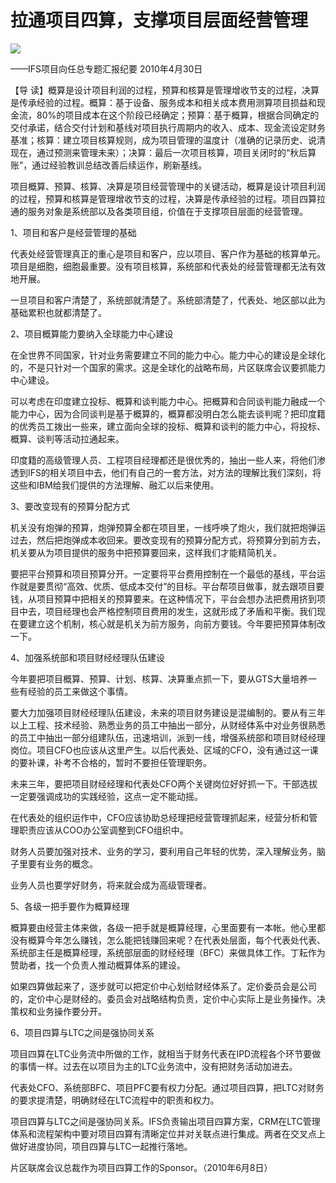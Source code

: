 # 拉通项目四算，支撑项目层面经营管理
<img class="pv" src="https://api.visitor.plantree.me/visitor-badge/pv?namespace=plantree.me&key=renzhengfei-speeches/./docs/speeches/2010/04/拉通项目四算，支撑项目层面经营管理.md">


——IFS项目向任总专题汇报纪要
2010年4月30日



【导  读】概算是设计项目利润的过程，预算和核算是管理增收节支的过程，决算是传承经验的过程。概算：基于设备、服务成本和相关成本费用测算项目损益和现金流，80%的项目成本在这个阶段已经确定；预算：基于概算，根据合同确定的交付承诺，结合交付计划和基线对项目执行周期内的收入、成本、现金流设定财务基准；核算：建立项目核算规则，成为项目管理的温度计（准确的记录历史、说清现在，通过预测来管理未来）；决算：最后一次项目核算，项目关闭时的“秋后算账”，通过经验教训总结改善后续运作，刷新基线。



项目概算、预算、核算、决算是项目经营管理中的关键活动，概算是设计项目利润的过程，预算和核算是管理增收节支的过程，决算是传承经验的过程。项目四算拉通的服务对象是系统部以及各类项目组，价值在于支撑项目层面的经营管理。

1、项目和客户是经营管理的基础

代表处经营管理真正的重心是项目和客户，应以项目、客户作为基础的核算单元。项目是细胞，细胞最重要。没有项目核算，系统部和代表处的经营管理都无法有效地开展。

一旦项目和客户清楚了，系统部就清楚了。系统部清楚了，代表处、地区部以此为基础累积也就都清楚了。

2、项目概算能力要纳入全球能力中心建设

在全世界不同国家，针对业务需要建立不同的能力中心。能力中心的建设是全球化的，不是只针对一个国家的需求。这是全球化的战略布局，片区联席会议要抓能力中心建设。

可以考虑在印度建立投标、概算和谈判能力中心。把概算和合同谈判能力融成一个能力中心，因为合同谈判是基于概算的，概算都没明白怎么能去谈判呢？把印度籍的优秀员工拨出一些来，建立面向全球的投标、概算和谈判的能力中心，将投标、概算、谈判等活动拉通起来。

印度籍的高级管理人员、工程项目经理都还是很优秀的，抽出一些人来，将他们渗透到IFS的相关项目中去，他们有自己的一套方法，对方法的理解比我们深刻，将这些和IBM给我们提供的方法理解、融汇以后来使用。

3、要改变现有的预算分配方式

机关没有炮弹的预算，炮弹预算全都在项目里，一线呼唤了炮火，我们就把炮弹运过去，然后把炮弹成本收回来。要改变现有的预算分配方式，将预算分到前方去，机关要从为项目提供的服务中把预算要回来，这样我们才能精简机关。

要把平台预算和项目预算分开。一定要将平台费用控制在一个最低的基线，平台运作就是要贯彻“高效、优质、低成本交付”的目标。平台帮项目做事，就去跟项目要钱，从项目预算中把相关的预算要来。在这种情况下，平台会想办法把费用挤到项目中去，项目经理也会严格控制项目费用的发生，这就形成了矛盾和平衡。我们现在要建立这个机制，核心就是机关为前方服务，向前方要钱。今年要把预算体制改一下。

4、加强系统部和项目财经经理队伍建设

今年要把项目概算、预算、计划、核算、决算重点抓一下，要从GTS大量培养一些有经验的员工来做这个事情。

要大力加强项目财经经理队伍建设，未来的项目财务建设是混编制的。要从有三年以上工程、技术经验、熟悉业务的员工中抽出一部分，从财经体系中对业务很熟悉的员工中抽出一部分组建队伍，迅速培训，派到一线，增强系统部和项目财经经理岗位。项目CFO也应该从这里产生。以后代表处、区域的CFO，没有通过这一课的要补课，补考不合格的，暂时不要担任管理职务。

未来三年，要把项目财经经理和代表处CFO两个关键岗位好好抓一下。干部选拔一定要强调成功的实践经验，这点一定不能动摇。

在代表处的组织运作中，CFO应该协助总经理把经营管理抓起来，经营分析和管理职责应该从COO办公室调整到CFO组织中。

财务人员要加强对技术、业务的学习，要利用自己年轻的优势，深入理解业务，脑子里要有业务的概念。

业务人员也要学好财务，将来就会成为高级管理者。

5、各级一把手要作为概算经理

概算要由经营主体来做，各级一把手就是概算经理，心里面要有一本帐。他心里都没有概算今年怎么赚钱，怎么能把钱赚回来呢？在代表处层面，每个代表处代表、系统部主任是概算经理，系统部层面的财经经理（BFC）来做具体工作。丁耘作为赞助者，找一个负责人推动概算体系的建设。

如果四算做起来了，逐步就可以把定价中心划给财经体系了。定价委员会是公司的，定价中心是财经的。委员会对战略结构负责，定价中心实际上是业务操作。决策权和业务操作要分开。

6、项目四算与LTC之间是强协同关系

项目四算在LTC业务流中所做的工作，就相当于财务代表在IPD流程各个环节要做的事情一样。过去在以项目为主的LTC业务流中，没有把财务活动加进去。

代表处CFO、系统部BFC、项目PFC要有权力分配。通过项目四算，把LTC对财务的要求提清楚，明确财经在LTC流程中的职责和权力。

项目四算与LTC之间是强协同关系。IFS负责输出项目四算方案，CRM在LTC管理体系和流程架构中要对项目四算有清晰定位并对关联点进行集成。两者在交叉点上做好进度协同，项目四算与LTC一起推行落地。

片区联席会议总裁作为项目四算工作的Sponsor。（2010年6月8日）

